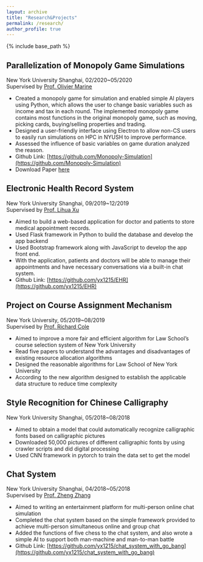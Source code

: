 ```yaml
---
layout: archive
title: "Research&Projects"
permalink: /research/
author_profile: true
---
```


{% include base_path %}

Parallelization of Monopoly Game Simulations
---

New York University Shanghai, 02/2020~05/2020  
Supervised by [Prof. Olivier Marine](https://shanghai.nyu.edu/academics/faculty/directory/olivier-marin)
* Created a monopoly game for simulation and enabled simple AI players using Python, 
  which allows the user to change basic variables such as income and tax in each round. 
  The implemented monopoly game contains most functions in the original monopoly game, 
  such as moving, picking cards, buying/selling properties and trading.
* Designed a user-friendly interface using Electron to allow non-CS users to 
  easily run simulations on HPC in NYUSH to improve performance.
* Assessed the influence of basic variables on game duration analyzed the reason.
* Github Link: [https://github.com/Monopoly-Simulation](https://github.com/Monopoly-Simulation)
* Download Paper [here](https://yx1215.github.io/files/monopoly_paper.pdf)

Electronic Health Record System
---
New York University Shanghai, 09/2019~12/2019  
Supervised by [Prof. Lihua Xu](https://shanghai.nyu.edu/academics/faculty/directory/lihua-xu)
* Aimed to build a web-based application for doctor and patients to store medical appointment records. 
* Used Flask framework in Python to build the database and develop the app backend
* Used Bootstrap framework along with JavaScript to develop the app front end.
* With the application, patients and doctors will be able to manage their appointments and have necessary conversations via a built-in chat system.
* Github Link: [https://github.com/yx1215/EHR](https://github.com/yx1215/EHR)

Project on Course Assignment Mechanism
---
New York University, 05/2019~08/2019  
Supervised by [Prof. Richard Cole](https://cs.nyu.edu/cole/)
* Aimed to improve a more fair and efficient algorithm for Law School’s course selection system of New York University  
* Read five papers to understand the advantages and disadvantages of existing resource allocation algorithms 
* Designed the reasonable algorithms for Law School of New York University  
* According to the new algorithm designed to establish the applicable data structure to reduce time complexity 

Style Recognition for Chinese Calligraphy
---
New York University Shanghai, 05/2018~08/2018  
* Aimed to obtain a model that could automatically recognize calligraphic fonts based on calligraphic pictures 
* Downloaded 50,000 pictures of different calligraphic fonts by using crawler scripts and did digital processing 
* Used CNN framework in pytorch to train the data set to get the model 

Chat System
---
New York University Shanghai, 04/2018~05/2018  
Supervised by [Prof. Zheng Zhang](https://shanghai.nyu.edu/academics/faculty/directory/zheng-zhang)
* Aimed to writing an entertainment platform for multi-person online chat simulation 
* Completed the chat system based on the simple framework provided to achieve multi-person simultaneous online and group chat  
* Added the functions of five chess to the chat system, and also wrote a simple AI to support both man-machine and man-to-man battle 
* Github Link: [https://github.com/yx1215/chat_system_with_go_bang](https://github.com/yx1215/chat_system_with_go_bang)
